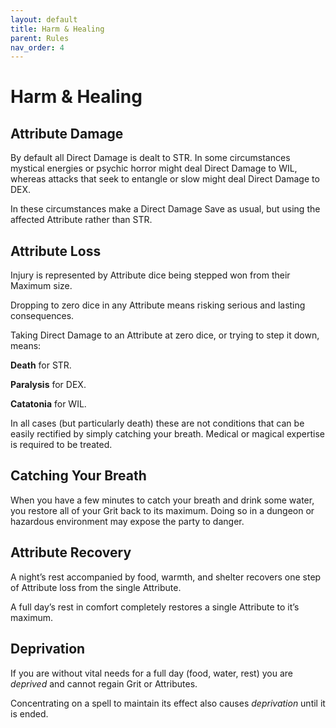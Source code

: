 ```yaml
---
layout: default
title: Harm & Healing
parent: Rules
nav_order: 4
---
```


# Harm & Healing

## Attribute Damage

By default all Direct Damage is dealt to STR. In some circumstances mystical energies or psychic horror might deal Direct Damage to WIL, whereas attacks that seek to entangle or slow might deal Direct Damage to DEX.

In these circumstances make a Direct Damage Save as usual, but using the affected Attribute rather than STR.

## Attribute Loss

Injury is represented by Attribute dice being stepped won from their Maximum size.

Dropping to zero dice in any Attribute means risking serious and lasting consequences.

Taking Direct Damage to an Attribute at zero dice, or trying to step it down, means:

**Death** for STR.

**Paralysis** for DEX.

**Catatonia** for WIL.

In all cases (but particularly death) these are not conditions that can be easily rectified by simply catching your breath. Medical or magical expertise is required to be treated.

## Catching Your Breath

When you have a few minutes to catch your breath and drink some water, you restore all of your Grit back to its maximum. Doing so in a dungeon or hazardous environment may expose the party to danger.

## Attribute Recovery

A night’s rest accompanied by food, warmth, and shelter recovers one step of Attribute loss from the single Attribute.

A full day’s rest in comfort completely restores a single Attribute to it’s maximum.

## Deprivation

If you are without vital needs for a full day (food, water, rest) you are *deprived* and cannot regain Grit or Attributes.

Concentrating on a spell to maintain its effect also causes *deprivation* until it is ended.